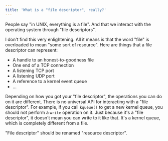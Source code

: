 ```yaml
---
title: 'What is a "file descriptor", really?'
---
```


People say "in UNIX, everything is a file". And that we interact with the operating system through "file descriptors".

I don't find this very enlightening. All it means is that the word "file" is overloaded to mean "some sort of resource". Here are things that a file descriptor can represent:

* A handle to an honest-to-goodness file
* One end of a TCP connection
* A listening TCP port
* A listening UDP port
* A reference to a kernel event queue
* ...

Depending on how you got your "file descriptor", the operations you can do on it are different. There is no universal API for interacting with a "file descriptor". For example, if you call `kqueue()` to get a new kernel queue, you should not perform a `write` operation on it. Just because it's a "file descriptor", it doesn't mean you can write to it like that. It's a kernel queue, which is completely different from a file.

"File descriptor" should be renamed "resource descriptor".
